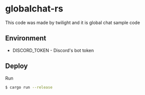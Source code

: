 # globalchat-rs
This code was made by twilight and it is global chat sample code

## Environment
- DISCORD_TOKEN - Discord's bot token

## Deploy
Run
```sh
$ cargo run --release
```